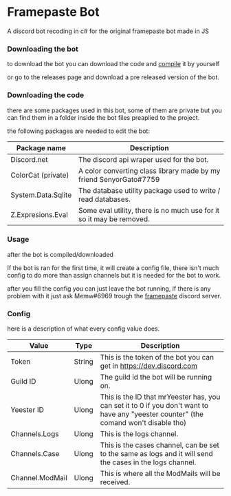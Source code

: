 # Framepaste Bot

A discord bot recoding in c# for the original framepaste bot made in JS

### Downloading the bot

to download the bot you can download the code and [compile](https://docs.microsoft.com/en-us/troubleshoot/developer/visualstudio/csharp/language-compilers/compile-code-using-compiler) it by yourself

or go to the releases page and download a pre released version of the bot.

### Downloading the code

there are some packages used in this bot, some of them are private but you can find them in a folder inside the bot files preaplied to the project.

the following packages are needed to edit the bot:

| Package name       | Description                                                          |
|--------------------|----------------------------------------------------------------------|
| Discord.net        | The discord api wraper used for the bot.                             |
| ColorCat (private) | A color converting class library made by my friend SenyorGato#7759   |
| System.Data.Sqlite | The database utility package used to write / read databases.         |
| Z.Expresions.Eval  | Some eval utility, there is no much use for it so it may be removed. |

### Usage

after the bot is compiled/downloaded

If the bot is ran for the first time, it will create a config file, there isn't much config to do more than assign channels
but it is needed for the bot to work.

after you fill the config you can just leave the bot running, if there is any problem with it just ask Memw#6969 trough the [framepaste](https://www.discord.gg/WbCcVYpebY) discord server.

### Config

here is a description of what every config value does.

| Value           | Type   | Description                                                                                                                           |
|-----------------|--------|---------------------------------------------------------------------------------------------------------------------------------------|
| Token           | String | This is the token of the bot you can get in https://dev.discord.com                                                                   |
| Guild ID        | Ulong  | The guild id the bot will be running on.                                                                                              |
| Yeester ID      | Ulong  | This is the ID that mrYeester has, you can set it to 0 if you don't want to have any "yeester counter" (the comand won't disable tho) |
| Channels.Logs   | Ulong  | This is the logs channel.                                                                                                             |
| Channels.Case   | Ulong  | This is the cases channel, can be set to the same as logs and it will send the cases in the logs channel.                             |
| Channel.ModMail | Ulong  | This is where all the ModMails will be received.                                                                                      |



